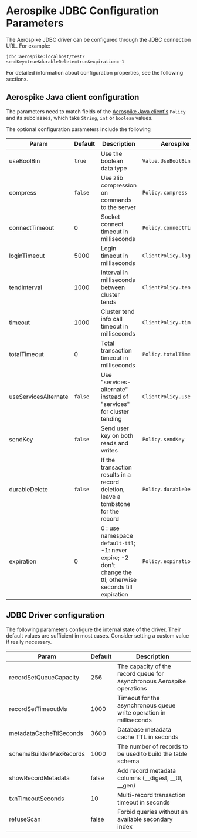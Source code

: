 # Aerospike JDBC Configuration Parameters

The Aerospike JDBC driver can be configured through the JDBC connection URL. For example:

`jdbc:aerospike:localhost/test?sendKey=true&durableDelete=true&expiration=-1`

For detailed information about configuration properties, see the following sections.

## Aerospike Java client configuration

The parameters need to match fields of the [Aerospike Java client's](https://javadoc.io/doc/com.aerospike/aerospike-client/latest/index.html)
`Policy` and its subclasses, which take `String`, `int` or `boolean` values.

The optional configuration parameters include the following

| Param                | Default | Description                                                                                                   | Aerospike Java Client               |
|----------------------|---------|---------------------------------------------------------------------------------------------------------------|-------------------------------------|
| useBoolBin           | `true`  | Use the boolean data type                                                                                     | `Value.UseBoolBin`                  |
| compress             | `false` | Use zlib compression on commands to the server                                                                | `Policy.compress`                   |
| connectTimeout       | 0       | Socket connect timeout in milliseconds                                                                        | `Policy.connectTimeout`             |
| loginTimeout         | 5000    | Login timeout in milliseconds                                                                                 | `ClientPolicy.loginTimeout`         |
| tendInterval         | 1000    | Interval in milliseconds between cluster tends                                                                | `ClientPolicy.tendInterval`         |
| timeout              | 1000    | Cluster tend info call timeout in milliseconds                                                                | `ClientPolicy.timeout`              |
| totalTimeout         | 0       | Total transaction timeout in milliseconds                                                                     | `Policy.totalTimeout`               |
| useServicesAlternate | `false` | Use "services-alternate" instead of "services" for cluster tending                                            | `ClientPolicy.useServicesAlternate` |
| sendKey              | `false` | Send user key on both reads and writes                                                                        | `Policy.sendKey`                    |
| durableDelete        | `false` | If the transaction results in a record deletion, leave a tombstone for the record                             | `Policy.durableDelete`              |
| expiration           | 0       | 0 : use namespace `default-ttl`; -1: never expire; -2 don't change the ttl; otherwise seconds till expiration | `Policy.expiration`                 |

## JDBC Driver configuration

The following parameters configure the internal state of the driver.
Their default values are sufficient in most cases.
Consider setting a custom value if really necessary.

| Param                   | Default | Description                                                            |
|-------------------------|---------|------------------------------------------------------------------------|
| recordSetQueueCapacity  | 256     | The capacity of the record queue for asynchronous Aerospike operations |
| recordSetTimeoutMs      | 1000    | Timeout for the asynchronous queue write operation in milliseconds     |
| metadataCacheTtlSeconds | 3600    | Database metadata cache TTL in seconds                                 |
| schemaBuilderMaxRecords | 1000    | The number of records to be used to build the table schema             |
| showRecordMetadata      | false   | Add record metadata columns (__digest, __ttl, __gen)                   |
| txnTimeoutSeconds       | 10      | Multi-record transaction timeout in seconds                            |
| refuseScan              | false   | Forbid queries without an available secondary index                    |
